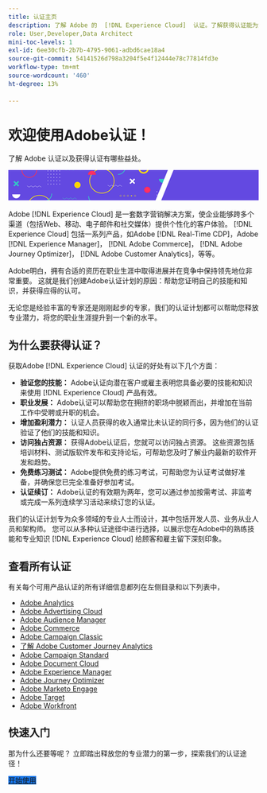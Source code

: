 ```yaml
---
title: 认证主页
description: 了解 Adobe 的  [!DNL Experience Cloud]  认证。了解获得认证能为您做什么。
role: User,Developer,Data Architect
mini-toc-levels: 1
exl-id: 6ee30cfb-2b7b-4795-9061-adbd6cae18a4
source-git-commit: 54141526d798a3204f5e4f12444e78c77814fd3e
workflow-type: tm+mt
source-wordcount: '460'
ht-degree: 13%

---
```


# 欢迎使用Adobe认证！

了解 Adobe 认证以及获得认证有哪些益处。

![横幅](/help/certifications/assets/home_banner_smallwide.png)

Adobe [!DNL Experience Cloud] 是一套数字营销解决方案，使企业能够跨多个渠道（包括Web、移动、电子邮件和社交媒体）提供个性化的客户体验。 [!DNL Experience Cloud] 包括一系列产品，如Adobe [!DNL Real-Time CDP]，Adobe [!DNL Experience Manager]， [!DNL Adobe Commerce]， [!DNL Adobe Journey Optimizer]， [!DNL Adobe Customer Analytics]，等等。

Adobe明白，拥有合适的资历在职业生涯中取得进展并在竞争中保持领先地位非常重要。 这就是我们创建Adobe认证计划的原因：帮助您证明自己的技能和知识，并获得应得的认可。

无论您是经验丰富的专家还是刚刚起步的专家，我们的认证计划都可以帮助您释放专业潜力，将您的职业生涯提升到一个新的水平。

## 为什么要获得认证？

获取Adobe [!DNL Experience Cloud] 认证的好处有以下几个方面：

* **验证您的技能：** Adobe认证向潜在客户或雇主表明您具备必要的技能和知识来使用 [!DNL Experience Cloud] 产品有效。
* **职业发展：** Adobe认证可以帮助您在拥挤的职场中脱颖而出，并增加在当前工作中受聘或升职的机会。
* **增加盈利潜力：** 认证人员获得的收入通常比未认证的同行多，因为他们的认证验证了他们的技能和知识。
* **访问独占资源：** 获得Adobe认证后，您就可以访问独占资源。 这些资源包括培训材料、测试版软件发布和支持论坛，可帮助您及时了解业内最新的软件开发和趋势。
* **免费练习测试：** Adobe提供免费的练习考试，可帮助您为认证考试做好准备，并确保您已完全准备好参加考试。
* **认证续订：** Adobe认证的有效期为两年，您可以通过参加按需考试、非监考或完成一系列连续学习活动来续订您的认证。

我们的认证计划专为众多领域的专业人士而设计，其中包括开发人员、业务从业人员和架构师。 您可以从多种认证途径中进行选择，以展示您在Adobe中的熟练技能和专业知识 [!DNL Experience Cloud] 给顾客和雇主留下深刻印象。

## 查看所有认证

有关每个可用产品认证的所有详细信息都列在左侧目录和以下列表中，

* [Adobe Analytics](/help/certifications/aa/aa-overview.md)
* [Adobe Advertising Cloud](/help/certifications/aac/aac-overview.md)
* [Adobe Audience Manager](/help/certifications/aam/aam-overview.md)
* [Adobe Commerce](/help/certifications/ac/ac-overview.md)
* [Adobe Campaign Classic](/help/certifications/acc/acc-overview.md)
* [了解 Adobe Customer Journey Analytics](/help/certifications/acja/acja-overview.md)
* [Adobe Campaign Standard](/help/certifications/acs/acs-overview.md)
* [Adobe Document Cloud](/help/certifications/adc/adc-overview.md)
* [Adobe Experience Manager](/help/certifications/aem/aem-overview.md)
* [Adobe Journey Optimizer](/help/certifications/ajo/ajo-overview.md)
* [Adobe Marketo Engage](/help/certifications/ame/ame-overview.md)
* [Adobe Target](/help/certifications/at/at-overview.md)
* [Adobe Workfront](/help/certifications/aw/aw-overview.md)


## 快速入门

那为什么还要等呢？ 立即踏出释放您的专业潜力的第一步，探索我们的认证途径！

<a href="https://experienceleague.adobe.com/docs/certification/certification/getting-started.html" target="_blank" class="spectrum-Button spectrum-Button--fill spectrum-Button--accent spectrum-Button--sizeM is-margin-bottom-big-big at-element-click-tracking" style="background-color:#1473E6"><span class="spectrum-Button-label has-no-wrap">开始使用</span></a>
